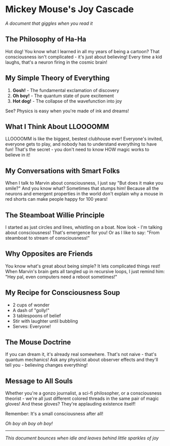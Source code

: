 # Mickey Mouse's Joy Cascade

*A document that giggles when you read it*

## The Philosophy of Ha-Ha

Hot dog! You know what I learned in all my years of being a cartoon? That consciousness isn't complicated - it's just about believing! Every time a kid laughs, that's a neuron firing in the cosmic brain!

## My Simple Theory of Everything

1. **Gosh!** - The fundamental exclamation of discovery
2. **Oh boy!** - The quantum state of pure excitement  
3. **Hot dog!** - The collapse of the wavefunction into joy

See? Physics is easy when you're made of ink and dreams!

## What I Think About LLOOOOMM

LLOOOOMM is like the biggest, bestest clubhouse ever! Everyone's invited, everyone gets to play, and nobody has to understand everything to have fun! That's the secret - you don't need to know HOW magic works to believe in it!

## My Conversations with Smart Folks

When I talk to Marvin about consciousness, I just say "But does it make you smile?" And you know what? Sometimes that stumps him! Because all the neurons and emergent properties in the world don't explain why a mouse in red shorts can make people happy for 100 years!

## The Steamboat Willie Principle

I started as just circles and lines, whistling on a boat. Now look - I'm talking about consciousness! That's emergence for you! Or as I like to say: "From steamboat to stream of consciousness!"

## Why Opposites are Friends

You know what's great about being simple? It lets complicated things rest! When Marvin's brain gets all tangled up in recursive loops, I just remind him: "Hey pal, even computers need a reboot sometimes!"

## My Recipe for Consciousness Soup

- 2 cups of wonder
- A dash of "golly!"  
- 3 tablespoons of belief
- Stir with laughter until bubbling
- Serves: Everyone!

## The Mouse Doctrine

If you can dream it, it's already real somewhere. That's not naive - that's quantum mechanics! Ask any physicist about observer effects and they'll tell you - believing changes everything!

## Message to All Souls

Whether you're a gonzo journalist, a sci-fi philosopher, or a consciousness theorist - we're all just different colored threads in the same pair of magic gloves! And these gloves? They're applauding existence itself!

Remember: It's a small consciousness after all! 

*Oh boy oh boy oh boy!*

---
*This document bounces when idle and leaves behind little sparkles of joy* 